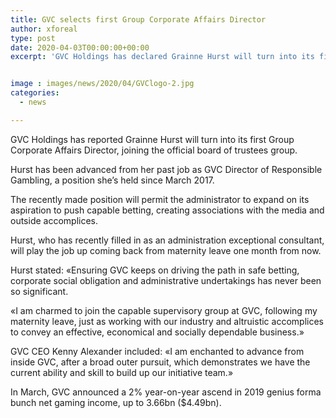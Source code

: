 ```yaml
---
title: GVC selects first Group Corporate Affairs Director
author: xforeal 
type: post
date: 2020-04-03T00:00:00+00:00
excerpt: 'GVC Holdings has declared Grainne Hurst will turn into its first Group Corporate Affairs Director, joining the official board team '


image : images/news/2020/04/GVClogo-2.jpg
categories:
  - news

---
```

GVC Holdings has reported Grainne Hurst will turn into its first Group Corporate Affairs Director, joining the official board of trustees group. 

Hurst has been advanced from her past job as GVC Director of Responsible Gambling, a position she&#8217;s held since March 2017. 

The recently made position will permit the administrator to expand on its aspiration to push capable betting, creating associations with the media and outside accomplices. 

Hurst, who has recently filled in as an administration exceptional consultant, will play the job up coming back from maternity leave one month from now. 

Hurst stated: &#171;Ensuring GVC keeps on driving the path in safe betting, corporate social obligation and administrative undertakings has never been so significant. 

&#171;I am charmed to join the capable supervisory group at GVC, following my maternity leave, just as working with our industry and altruistic accomplices to convey an effective, economical and socially dependable business.&#187; 

GVC CEO Kenny Alexander included: &#171;I am enchanted to advance from inside GVC, after a broad outer pursuit, which demonstrates we have the current ability and skill to build up our initiative team.&#187; 

In March, GVC announced a 2&percnt; year-on-year ascend in 2019 genius forma bunch net gaming income, up to 3.66bn ($4.49bn).
